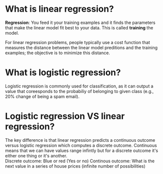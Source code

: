 # What is linear regression?

**Regression**: 
You feed it your training examples and it finds the parameters that make the linear model fit best to your data. This is called **training** the model. 

For linear regression problems, people typically use a cost function that measures the distance between the linear model preditions and the training examples; the objective is to minimize this distance.

# What is logistic regression?

Logistic regression is commonly used for classification, as it can output a value that coreesponds to the probabiliy of belonging to given class (e.g., 20% change of being a spam email). 

# Logistic regression VS linear regression?
The key difference is that linear regression predicts a continuous outcome versus logistic regression which computes a discrete outcome. Continuous means that we can have values range infintly but for a discrete outcome it's either one thing or it's another.   
Discrete outcome: Blue or red (Yes or no) 
Continous outcome: What is the next value in a series of house prices (infinite number of possibilities) 
